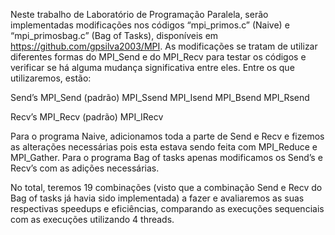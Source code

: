Neste trabalho de Laboratório de Programação Paralela, serão implementadas modificações nos códigos “mpi_primos.c” (Naive) e “mpi_primosbag.c” (Bag of Tasks), disponíveis em https://github.com/gpsilva2003/MPI. As modificações se tratam de utilizar diferentes formas do MPI_Send e do MPI_Recv para testar os códigos e verificar se há alguma mudança significativa entre eles. Entre os que utilizaremos, estão:

Send’s
  MPI_Send (padrão)
  MPI_Ssend
  MPI_Isend
  MPI_Bsend
  MPI_Rsend

Recv’s
  MPI_Recv (padrão)
  MPI_IRecv

Para o programa Naive, adicionamos toda a parte de Send e Recv e fizemos as alterações necessárias pois esta estava sendo feita com MPI_Reduce e MPI_Gather. Para o programa Bag of tasks apenas modificamos os Send’s e Recv’s com as adições necessárias.

No total, teremos 19 combinações (visto que a combinação Send e Recv do Bag of tasks já havia sido implementada) a fazer e avaliaremos as suas respectivas speedups e eficiências, comparando as execuções sequenciais com as execuções utilizando 4 threads.
